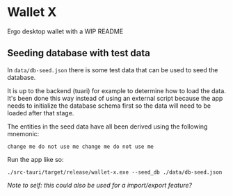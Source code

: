 # Wallet X

Ergo desktop wallet with a WIP README

## Seeding database with test data

In `data/db-seed.json` there is some test data that can be used to seed the database.

It is up to the backend (tuari) for example to determine how to load the data. It's been done this way instead of using an external script because the app needs to initialize the database schema first so the data will need to be loaded after that stage.

The entities in the seed data have all been derived using the following mnemonic:

```
change me do not use me change me do not use me
```

Run the app like so:

```
./src-tauri/target/release/wallet-x.exe --seed_db ./data/db-seed.json
```

_Note to self: this could also be used for a import/export feature?_
